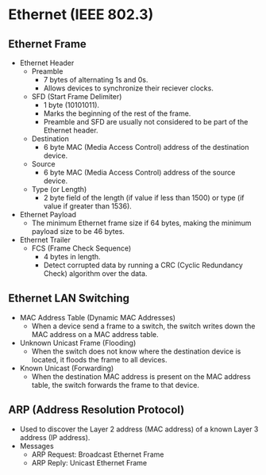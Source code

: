# Ethernet (IEEE 802.3)

## Ethernet Frame
- Ethernet Header
    - Preamble
        - 7 bytes of alternating 1s and 0s.
        - Allows devices to synchronize their reciever clocks.
    - SFD (Start Frame Delimiter)
        - 1 byte (10101011).
        - Marks the beginning of the rest of the frame.
        - Preamble and SFD are usually not considered to be part of the Ethernet header.
    - Destination
        - 6 byte MAC (Media Access Control) address of the destination device.
    - Source
        - 6 byte MAC (Media Access Control) address of the source device.
    - Type (or Length)
        - 2 byte field of the length (if value if less than 1500) or type (if value if greater than 1536).
- Ethernet Payload
    - The minimum Ethernet frame size if 64 bytes, making the minimum payload size to be 46 bytes.
- Ethernet Trailer
    - FCS (Frame Check Sequence)
        - 4 bytes in length.
        - Detect corrupted data by running a CRC (Cyclic Redundancy Check) algorithm over the data.

## Ethernet LAN Switching
- MAC Address Table (Dynamic MAC Addresses)
    - When a device send a frame to a switch, the switch writes down the MAC address on a MAC address table.
- Unknown Unicast Frame (Flooding)
    - When the switch does not know where the destination device is located, it floods the frame to all devices.
- Known Unicast (Forwarding)
    - When the destination MAC address is present on the MAC address table, the switch forwards the frame to that device.

## ARP (Address Resolution Protocol)
- Used to discover the Layer 2 address (MAC address) of a known Layer 3 address (IP address).
- Messages
    - ARP Request: Broadcast Ethernet Frame
    - ARP Reply: Unicast Ethernet Frame
    
